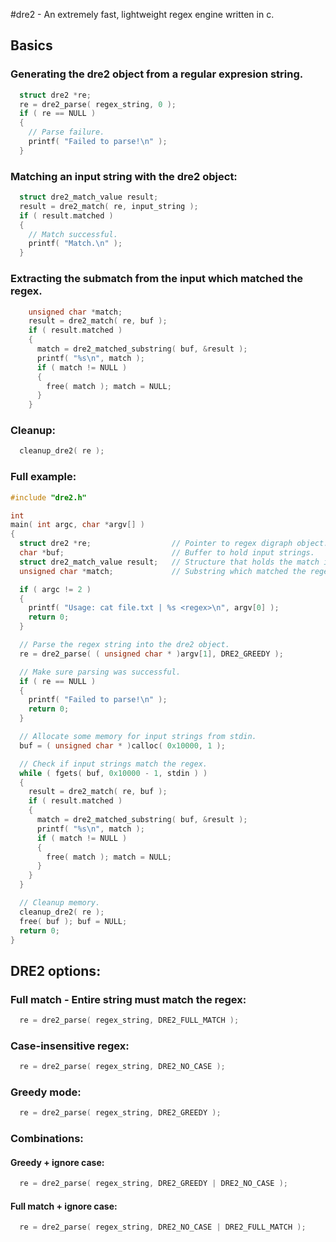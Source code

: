 #dre2 - An extremely fast, lightweight regex engine written in c.

## Basics

### Generating the dre2 object from a regular expresion string.
```c
  struct dre2 *re;
  re = dre2_parse( regex_string, 0 );
  if ( re == NULL )
  {
    // Parse failure.
    printf( "Failed to parse!\n" );
  }
```

### Matching an input string with the dre2 object:
```c
  struct dre2_match_value result;
  result = dre2_match( re, input_string );
  if ( result.matched )
  {
    // Match successful.
    printf( "Match.\n" );
  }
```

### Extracting the submatch from the input which matched the regex.
```c
    unsigned char *match;
    result = dre2_match( re, buf );
    if ( result.matched )
    {
      match = dre2_matched_substring( buf, &result );
      printf( "%s\n", match );
      if ( match != NULL )
      {
        free( match ); match = NULL;
      }
    }
```

### Cleanup:
```c
  cleanup_dre2( re );
```

### Full example:
```c
#include "dre2.h"

int
main( int argc, char *argv[] )
{
  struct dre2 *re;                  // Pointer to regex digraph object.
  char *buf;                        // Buffer to hold input strings.
  struct dre2_match_value result;   // Structure that holds the match info.
  unsigned char *match;             // Substring which matched the regex.

  if ( argc != 2 )
  {
    printf( "Usage: cat file.txt | %s <regex>\n", argv[0] );
    return 0;
  }

  // Parse the regex string into the dre2 object.
  re = dre2_parse( ( unsigned char * )argv[1], DRE2_GREEDY );

  // Make sure parsing was successful.
  if ( re == NULL )
  {
    printf( "Failed to parse!\n" );
    return 0;
  }

  // Allocate some memory for input strings from stdin.
  buf = ( unsigned char * )calloc( 0x10000, 1 );

  // Check if input strings match the regex.
  while ( fgets( buf, 0x10000 - 1, stdin ) )
  {
    result = dre2_match( re, buf );
    if ( result.matched )
    {
      match = dre2_matched_substring( buf, &result );
      printf( "%s\n", match );
      if ( match != NULL )
      {
        free( match ); match = NULL;
      }
    }
  }

  // Cleanup memory.
  cleanup_dre2( re );
  free( buf ); buf = NULL;
  return 0;
}
```

## DRE2 options:

### Full match - Entire string must match the regex:
```c
  re = dre2_parse( regex_string, DRE2_FULL_MATCH );
```

### Case-insensitive regex:
```c
  re = dre2_parse( regex_string, DRE2_NO_CASE );
```

### Greedy mode:
```c
  re = dre2_parse( regex_string, DRE2_GREEDY );
```

### Combinations:
#### Greedy + ignore case:
```c
  re = dre2_parse( regex_string, DRE2_GREEDY | DRE2_NO_CASE );
```

#### Full match + ignore case:
```c
  re = dre2_parse( regex_string, DRE2_NO_CASE | DRE2_FULL_MATCH );
```

